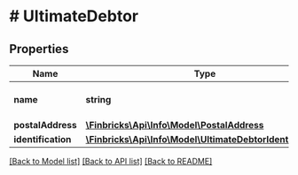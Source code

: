 # # UltimateDebtor

## Properties

Name | Type | Description | Notes
------------ | ------------- | ------------- | -------------
**name** | **string** | Name of the original/actual payer. | [optional]
**postalAddress** | [**\Finbricks\Api\Info\Model\PostalAddress**](PostalAddress.md) |  | [optional]
**identification** | [**\Finbricks\Api\Info\Model\UltimateDebtorIdentification**](UltimateDebtorIdentification.md) |  | [optional]

[[Back to Model list]](../../README.md#models) [[Back to API list]](../../README.md#endpoints) [[Back to README]](../../README.md)
